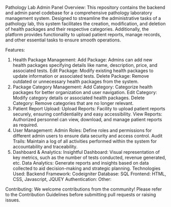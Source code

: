 Pathology Lab Admin Panel
Overview:
This repository contains the backend and admin panel codebase for a comprehensive pathology laboratory management system. Designed to streamline the administrative tasks of a pathology lab, this system facilitates the creation, modification, and deletion of health packages and their respective categories. Additionally, the platform provides functionality to upload patient reports, manage records, and other essential tasks to ensure smooth operations.

Features:
1. Health Package Management:
Add Package: Admins can add new health packages specifying details like name, description, price, and associated tests.
Edit Package: Modify existing health packages to update information or associated tests.
Delete Package: Remove outdated or unnecessary health packages from the system.
2. Package Category Management:
Add Category: Categorize health packages for better organization and user navigation.
Edit Category: Modify category details or associated health packages.
Delete Category: Remove categories that are no longer relevant.
3. Patient Report Upload:
Upload Reports: Facility to upload patient reports securely, ensuring confidentiality and easy accessibility.
View Reports: Authorized personnel can view, download, and manage patient reports as required.
4. User Management:
Admin Roles: Define roles and permissions for different admin users to ensure data security and access control.
Audit Trails: Maintain a log of all activities performed within the system for accountability and traceability.
5. Dashboard & Analytics:
Insightful Dashboard: Visual representation of key metrics, such as the number of tests conducted, revenue generated, etc.
Data Analytics: Generate reports and insights based on data collected to aid decision-making and strategic planning.
Technologies Used:
Backend Framework: Codeigniter
Database: SQL
Frontend: HTML, CSS, Javascript, JQUEY
Authentication:
Other: 


Contributing:
We welcome contributions from the community! Please refer to the Contribution Guidelines before submitting pull requests or raising issues.
